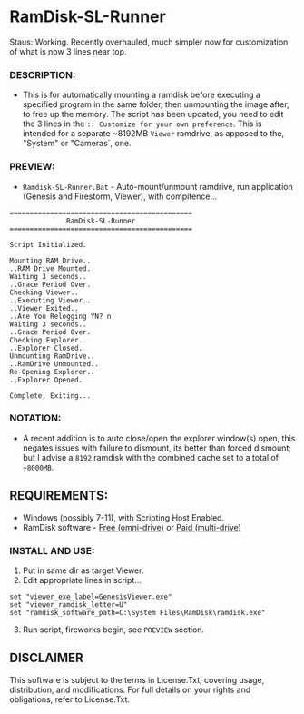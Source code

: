 # RamDisk-SL-Runner
Staus: Working. Recently overhauled, much simpler now for customization of what is now 3 lines near top.

### DESCRIPTION:
- This is for automatically mounting a ramdisk before executing a specified program in the same folder, then unmounting the image after, to free up the memory. The script has been updated, you need to edit the 3 lines in the `:: Customize for your own preference`. This is intended for a separate ~8192MB `Viewer` ramdrive, as apposed to the, "System" or "Cameras`, one. 

### PREVIEW:
- `Ramdisk-SL-Runner.Bat` - Auto-mount/unmount ramdrive, run application (Genesis and Firestorm, Viewer), with compitence...
```
=============================================
              RamDisk-SL-Runner
=============================================

Script Initialized.

Mounting RAM Drive..
..RAM Drive Mounted.
Waiting 3 seconds..
..Grace Period Over.
Checking Viewer..
..Executing Viewer..
..Viewer Exited..
..Are You Relogging YN? n
Waiting 3 seconds..
..Grace Period Over.
Checking Explorer..
..Explorer Closed.
Unmounting RamDrive..
..RamDrive Unmounted..
Re-Opening Explorer..
..Explorer Opened.

Complete, Exiting...
```

### NOTATION:
- A recent addition is to auto close/open the explorer window(s) open, this negates issues with failure to dismount, its better than forced dismount; but I advise a `8192` ramdisk with the combined cache set to a total of `~8000MB`.

## REQUIREMENTS:
- Windows (possibly 7-11), with Scripting Host Enabled.
- RamDisk software - [Free (omni-drive)](https://github.com/LTRData/ImDisk) or [Paid (multi-drive)](https://www.softperfect.com/products/ramdisk/)

### INSTALL AND USE:
1. Put in same dir as target Viewer.
2. Edit appropriate lines in script...
```
set "viewer_exe_label=GenesisViewer.exe"
set "viewer_ramdisk_letter=U"
set "ramdisk_software_path=C:\System Files\RamDisk\ramdisk.exe"
```
3. Run script, fireworks begin, see `PREVIEW` section.

## DISCLAIMER
This software is subject to the terms in License.Txt, covering usage, distribution, and modifications. For full details on your rights and obligations, refer to License.Txt.
